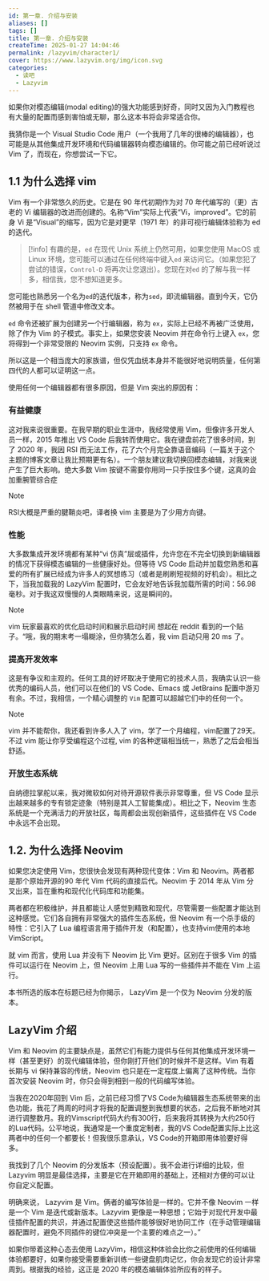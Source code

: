 ```yaml
---
id: 第一章. 介绍与安装
aliases: []
tags: []
title: 第一章. 介绍与安装
createTime: 2025-01-27 14:04:46
permalink: /lazyvim/character1/
cover: https://www.lazyvim.org/img/icon.svg
categories: 
  - 读吧
  - Lazyvim
---
```


如果你对模态编辑(modal editing)的强大功能感到好奇，同时又因为入门教程也有大量的配置而感到害怕或无聊，那么这本书将会非常适合你。

我猜你是一个 Visual Studio Code 用户（一个我用了几年的很棒的编辑器），也可能是从其他集成开发环境和代码编辑器转向模态编辑的。你可能之前已经听说过 Vim 了，而现在，你想尝试一下它。

## 1.1 为什么选择 vim

Vim 有一个非常悠久的历史。它是在 90 年代初期作为对 70 年代编写的（更）古老的 Vi 编辑器的改进而创建的。名称“Vim”实际上代表“Vi，improved”。它的前身 Vi 是“Visual”的缩写，因为它是对更早（1971 年）的非可视行编辑体验称为 ed 的迭代。

> [!info]
> 有趣的是，`ed` 在现代 Unix 系统上仍然可用，如果您使用 MacOS 或 Linux 环境，您可能可以通过在任何终端中键入`ed` 来访问它。（如果您犯了尝试的错误，`Control-D` 将再次让您退出）。您现在对`ed` 的了解与我一样多，相信我，您不想知道更多。

您可能也熟悉另一个名为`ed`的迭代版本，称为`sed`，即流编辑器。直到今天，它仍然被用于在 shell 管道中修改文本。

`ed` 命令还被扩展为创建另一个行编辑器，称为 `ex`，实际上已经不再被广泛使用，除了作为 Vim 的子模式。事实上，如果您安装 Neovim 并在命令行上键入 `ex`，您将得到一个非常受限的 Neovim 实例，只支持 `ex` 命令。

所以这是一个相当庞大的家族谱，但仅凭血统本身并不能很好地说明质量，任何第四代的人都可以证明这一点。

使用任何一个编辑器都有很多原因，但是 Vim 突出的原因有：

### 有益健康

这对我来说很重要。在我早期的职业生涯中，我经常使用 Vim，但像许多开发人员一样，2015 年推出 VS Code 后我转而使用它。我在键盘前花了很多时间，到了 2020 年，我因 RSI 而无法工作，花了六个月完全靠语音编码（一篇关于这个主题的博客文章让我比预期更有名）。一个朋友建议我切换回模态编辑，对我来说产生了巨大影响。绝大多数 Vim 按键不需要你用同一只手按住多个键，这真的会加重腕管综合症

> [!note]
> RSI大概是严重的腱鞘炎吧，译者换 vim 主要是为了少用方向键。

### 性能

大多数集成开发环境都有某种“vi 仿真”层或插件，允许您在不完全切换到新编辑器的情况下获得模态编辑的一些健康好处。但等待 VS Code 启动并加载您熟悉和喜爱的所有扩展已经成为许多人的冥想练习（或者是刷刷短视频的好机会）。相比之下，当我加载我的 LazyVim 配置时，它会友好地告诉我加载所需的时间：56.98 毫秒。对于我这双慢慢的人类眼睛来说，这是瞬间的。

> [!note]
> vim 玩家最喜欢的优化启动时间和展示启动时间
> 想起在 reddit 看到的一个贴子。“哦，我的期末考一塌糊涂，但你猜怎么着，我 vim 启动只用 20 ms 了。

### 提高开发效率

这是有争议和主观的。任何工具的好坏取决于使用它的技术人员，我确实认识一些优秀的编码人员，他们可以在他们的 VS Code、Emacs 或 JetBrains 配置中游刃有余。不过，我相信，一个精心调整的 `Vim` 配置可以超越它们中的任何一个。

> [!note]
> vim 并不能帮你，我还看到许多人入了 vim，学了一个月编程，vim配置了29天。
> 不过 vim 能让你亨受编程这个过程, vim 的各种逻辑相当统一，熟悉了之后会相当舒适。

### 开放生态系统

自纳德拉掌舵以来，我对微软如何对待开源软件表示非常尊重，但 VS Code 显示出越来越多的专有锁定迹象（特别是其人工智能集成）。相比之下，Neovim 生态系统是一个充满活力的开放社区，每周都会出现创新插件，这些插件在 VS Code 中永远不会出现。

## 1.2.  为什么选择 Neovim

如果您决定使用 Vim，您很快会发现有两种现代变体：Vim 和 Neovim。两者都是那个原始开源的90 年代 Vim 代码的直接后代。Neovim 于 2014 年从 Vim 分叉出来，旨在重构和现代化代码库和功能集。

两者都在积极维护，并且都能让人感觉到精致和现代，尽管需要一些配置才能达到这种感觉。它们各自拥有非常强大的插件生态系统，但 Neovim 有一个杀手级的特性：它引入了 Lua 编程语言用于插件开发（和配置），也支持vim使用的本地 VimScript。

就 vim 而言，使用 Lua 并没有下 Neovim 比 Vim 更好。区别在于很多 Vim 的插件可以运行在 Neovim 上，但 Neovim 上用 Lua 写的一些插件并不能在 Vim 上运行。

本书所选的版本在标题已经为你揭示， LazyVim 是一个仅为 Neovim 分发的版本。

## LazyVim 介绍

Vim 和 Neovim 的主要缺点是，虽然它们有能力提供与任何其他集成开发环境一样（甚至更好）的现代编辑体验，但你刚打开他们的时候并不是这样。Vim 有着长期与 vi 保持兼容的传统，Neovim 也只是在一定程度上偏离了这种传统。当你首次安装 Neovim 时，你只会得到相到一般的代码编写体验。

当我在2020年回到 Vim 后，之前已经习惯了VS Code为编辑器生态系统带来的出色功能，我花了两周的时间才将我的配置调整到我想要的状态，之后我不断地对其进行调整数月。我的Vimscript代码大约有300行，后来我将其转换为大约250行的Lua代码。公平地说，我通常是一个重度定制者，我的VS Code配置实际上比这两者中的任何一个都要长！但我很乐意承认，VS Code的开箱即用体验要好得多。

我找到了几个 Neovim 的分发版本（预设配置）。我不会进行详细的比较，但 Lazyvim 明显是最佳选择，主要是它在开箱即用的基础上，还相对方便的可以让你自定义配置。

明确来说， Lazyvim 是 Vim。俩者的编写体验是一样的。它并不像 Neovim 一样是一个 Vim 是迭代或新版本。Lazyvim 更像是一种思想；它始于对现代开发中最佳插件配置的共识，并通过配置使这些插件能够很好地协同工作（在手动管理编辑器配置时，避免不同插件的键位冲突是一个主要的难点之一）。”

如果你带着这种心态去使用 LazyVim，相信这种体验会比你之前使用的任何编辑体验都要好，如果你接受需要重新训练一些键盘肌肉记忆，你会发现它的设计非常周到。根据我的经验，这正是 2020 年的模态编辑体验所应有的样子。
